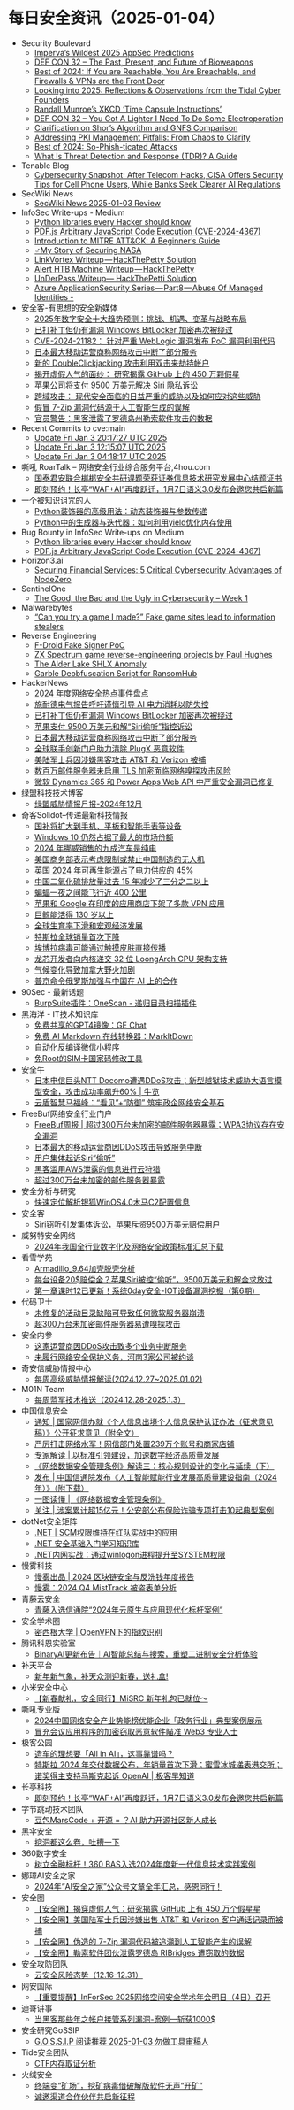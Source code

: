 # 每日安全资讯（2025-01-04）

- Security Boulevard
  - [Imperva’s Wildest 2025 AppSec Predictions](https://securityboulevard.com/2025/01/impervas-wildest-2025-appsec-predictions/)
  - [DEF CON 32 – The Past, Present, and Future of Bioweapons](https://securityboulevard.com/2025/01/def-con-32-the-past-present-and-future-of-bioweapons/)
  - [Best of 2024: If You are Reachable, You Are Breachable, and Firewalls & VPNs are the Front Door](https://securityboulevard.com/2025/01/if-you-are-reachable-you-are-breachable-and-firewalls-vpns-are-the-front-door-2/)
  - [Looking into 2025: Reflections & Observations from the Tidal Cyber Founders](https://securityboulevard.com/2025/01/looking-into-2025-reflections-observations-from-the-tidal-cyber-founders/)
  - [Randall Munroe’s XKCD ‘Time Capsule Instructions’](https://securityboulevard.com/2025/01/randall-munroes-xkcd-time-capsule-instructions/)
  - [DEF CON 32 –  You Got A Lighter I Need To Do Some Electroporation](https://securityboulevard.com/2025/01/def-con-32-you-got-a-lighter-i-need-to-do-some-electroporation/)
  - [Clarification on Shor’s Algorithm and GNFS Comparison](https://securityboulevard.com/2025/01/clarification-on-shors-algorithm-and-gnfs-comparison/)
  - [Addressing PKI Management Pitfalls: From Chaos to Clarity](https://securityboulevard.com/2025/01/addressing-pki-management-pitfalls-from-chaos-to-clarity/)
  - [Best of 2024: So-Phish-ticated Attacks](https://securityboulevard.com/2025/01/so-phish-ticated-attacks-2/)
  - [What Is Threat Detection and Response (TDR)? A Guide](https://securityboulevard.com/2025/01/what-is-threat-detection-and-response-tdr-a-guide/)
- Tenable Blog
  - [Cybersecurity Snapshot: After Telecom Hacks, CISA Offers Security Tips for Cell Phone Users, While Banks Seek Clearer AI Regulations](https://www.tenable.com/blog/cybersecurity-snapshot-cisa-offers-security-tips-for-cell-phone-users-01-03-2025)
- SecWiki News
  - [SecWiki News 2025-01-03 Review](http://www.sec-wiki.com/?2025-01-03)
- InfoSec Write-ups - Medium
  - [Python libraries every Hacker should know](https://infosecwriteups.com/python-libraries-every-hacker-should-know-97fb5dae2efd?source=rss----7b722bfd1b8d---4)
  - [PDF.js Arbitrary JavaScript Code Execution (CVE-2024-4367)](https://infosecwriteups.com/pdf-js-arbitrary-javascript-code-execution-cve-2024-4367-be4a64f877df?source=rss----7b722bfd1b8d---4)
  - [Introduction to MITRE ATT&CK: A Beginner’s Guide](https://infosecwriteups.com/introduction-to-mitre-att-ck-a-beginners-guide-36a348b4607d?source=rss----7b722bfd1b8d---4)
  - [️‍♂️My Story of Securing NASA](https://infosecwriteups.com/%EF%B8%8F-%EF%B8%8Fmy-story-of-securing-nasa-1ba0891f6b0e?source=rss----7b722bfd1b8d---4)
  - [LinkVortex Writeup — HackThePetty Solution](https://infosecwriteups.com/linkvortex-writeup-hackthepetty-solution-a5a6ea423d5d?source=rss----7b722bfd1b8d---4)
  - [Alert HTB Machine Writeup — HackThePetty](https://infosecwriteups.com/alert-htb-machine-writeup-hackthepetty-a2de657d786d?source=rss----7b722bfd1b8d---4)
  - [UnDerPass Writeup— HackThePetti Solution](https://infosecwriteups.com/underpass-writeup-hackthepetti-solution-a08c7ee51c83?source=rss----7b722bfd1b8d---4)
  - [Azure ApplicationSecurity Series — Part8 — Abuse Of Managed Identities -](https://infosecwriteups.com/azure-applicationsecurity-series-part8-abuse-of-managed-identities-e5ef7a76671d?source=rss----7b722bfd1b8d---4)
- 安全客-有思想的安全新媒体
  - [2025年数字安全十大趋势预测：挑战、机遇、变革与战略布局](https://www.anquanke.com/post/id/303249)
  - [已打补丁但仍有漏洞 Windows BitLocker 加密再次被绕过](https://www.anquanke.com/post/id/303246)
  - [CVE-2024-21182： 针对严重 WebLogic 漏洞发布 PoC 漏洞利用代码](https://www.anquanke.com/post/id/303243)
  - [日本最大移动运营商称网络攻击中断了部分服务](https://www.anquanke.com/post/id/303240)
  - [新的 DoubleClickjacking 攻击利用双击来劫持帐户](https://www.anquanke.com/post/id/303236)
  - [揭开虚假人气的面纱： 研究揭露 GitHub 上的 450 万颗假星](https://www.anquanke.com/post/id/303233)
  - [苹果公司将支付 9500 万美元解决 Siri 隐私诉讼](https://www.anquanke.com/post/id/303230)
  - [跨域攻击： 现代安全面临的日益严重的威胁以及如何应对这些威胁](https://www.anquanke.com/post/id/303227)
  - [假冒 7-Zip 漏洞代码源于人工智能生成的误解](https://www.anquanke.com/post/id/303224)
  - [官员警告：黑客泄露了罗德岛州勒索软件攻击的数据](https://www.anquanke.com/post/id/303221)
- Recent Commits to cve:main
  - [Update Fri Jan  3 20:17:27 UTC 2025](https://github.com/trickest/cve/commit/de6b7e3567e0ce7db7002df869d68ad41ef2a10b)
  - [Update Fri Jan  3 12:15:07 UTC 2025](https://github.com/trickest/cve/commit/c5cdfb78210471ea110394b1af00340a2bc3475d)
  - [Update Fri Jan  3 04:18:17 UTC 2025](https://github.com/trickest/cve/commit/c7eb0f288c2cd0c7731c7c639cb6d7acb5f99464)
- 嘶吼 RoarTalk – 网络安全行业综合服务平台,4hou.com
  - [国泰君安联合梆梆安全共研课题荣获证券信息技术研究发展中心结题证书](https://www.4hou.com/posts/omJL)
  - [即刻预约！长亭“WAF+AI”再度跃迁，1月7日语义3.0发布会邀您共启新篇](https://www.4hou.com/posts/qo8y)
- 一个被知识诅咒的人
  - [Python装饰器的高级用法：动态装饰器与参数传递](https://blog.csdn.net/nokiaguy/article/details/144907813)
  - [Python中的生成器与迭代器：如何利用yield优化内存使用](https://blog.csdn.net/nokiaguy/article/details/144907803)
- Bug Bounty in InfoSec Write-ups on Medium
  - [Python libraries every Hacker should know](https://infosecwriteups.com/python-libraries-every-hacker-should-know-97fb5dae2efd?source=rss----7b722bfd1b8d--bug_bounty)
  - [PDF.js Arbitrary JavaScript Code Execution (CVE-2024-4367)](https://infosecwriteups.com/pdf-js-arbitrary-javascript-code-execution-cve-2024-4367-be4a64f877df?source=rss----7b722bfd1b8d--bug_bounty)
- Horizon3.ai
  - [Securing Financial Services: 5 Critical Cybersecurity Advantages of NodeZero](https://www.horizon3.ai/intelligence/infographics/securing-financial-services-5-critical-cybersecurity-advantages-of-nodezero/)
- SentinelOne
  - [The Good, the Bad and the Ugly in Cybersecurity – Week 1](https://www.sentinelone.com/blog/the-good-the-bad-and-the-ugly-in-cybersecurity-week-1-6/)
- Malwarebytes
  - [“Can you try a game I made?” Fake game sites lead to information stealers](https://www.malwarebytes.com/blog/news/2025/01/can-you-try-a-game-i-made-fake-game-sites-lead-to-information-stealers)
- Reverse Engineering
  - [F-Droid Fake Signer PoC](https://www.reddit.com/r/ReverseEngineering/comments/1ht0tov/fdroid_fake_signer_poc/)
  - [ZX Spectrum game reverse-engineering projects by Paul Hughes](https://www.reddit.com/r/ReverseEngineering/comments/1hstljh/zx_spectrum_game_reverseengineering_projects_by/)
  - [The Alder Lake SHLX Anomaly](https://www.reddit.com/r/ReverseEngineering/comments/1hsaqs0/the_alder_lake_shlx_anomaly/)
  - [Garble Deobfuscation Script for RansomHub](https://www.reddit.com/r/ReverseEngineering/comments/1hsaqgw/garble_deobfuscation_script_for_ransomhub/)
- HackerNews
  - [2024 年度网络安全热点事件盘点](https://hackernews.cc/archives/56638)
  - [施耐德电气报告呼吁谨慎引导 AI 电力消耗以防失控](https://hackernews.cc/archives/56680)
  - [已打补丁但仍有漏洞 Windows BitLocker 加密再次被绕过](https://hackernews.cc/archives/56678)
  - [苹果支付 9500 万美元和解“Siri偷听”指控诉讼](https://hackernews.cc/archives/56675)
  - [日本最大移动运营商称网络攻击中断了部分服务](https://hackernews.cc/archives/56673)
  - [全球联手创新门户助力清除 PlugX 恶意软件](https://hackernews.cc/archives/56670)
  - [美陆军士兵因涉嫌黑客攻击 AT&T 和 Verizon 被捕](https://hackernews.cc/archives/56667)
  - [数百万邮件服务器未启用 TLS 加密面临网络嗅探攻击风险](https://hackernews.cc/archives/56654)
  - [微软 Dynamics 365 和 Power Apps Web API 中严重安全漏洞已修复](https://hackernews.cc/archives/56651)
- 绿盟科技技术博客
  - [绿盟威胁情报月报-2024年12月](https://blog.nsfocus.net/2024-12/)
- 奇客Solidot–传递最新科技情报
  - [国补将扩大到手机、平板和智能手表等设备](https://www.solidot.org/story?sid=80236)
  - [Windows 10 仍然占据了最大的市场份额](https://www.solidot.org/story?sid=80235)
  - [2024 年挪威销售的九成汽车是纯电](https://www.solidot.org/story?sid=80234)
  - [美国商务部表示考虑限制或禁止中国制造的无人机](https://www.solidot.org/story?sid=80233)
  - [英国 2024 年可再生能源占了电力供应的 45%](https://www.solidot.org/story?sid=80232)
  - [中国二氧化硫排放量过去 15 年减少了三分之二以上](https://www.solidot.org/story?sid=80231)
  - [蝙蝠一夜之间能飞行近 400 公里](https://www.solidot.org/story?sid=80230)
  - [苹果和 Google 在印度的应用商店下架了多款 VPN 应用](https://www.solidot.org/story?sid=80229)
  - [巨鲸能活得 130 岁以上](https://www.solidot.org/story?sid=80228)
  - [全球生育率下滑和宏观经济发展](https://www.solidot.org/story?sid=80227)
  - [特斯拉全球销量首次下降](https://www.solidot.org/story?sid=80226)
  - [埃博拉病毒可能通过触摸皮肤直接传播](https://www.solidot.org/story?sid=80225)
  - [龙芯开发者向内核递交 32 位 LoongArch CPU 架构支持](https://www.solidot.org/story?sid=80224)
  - [气候变化导致加拿大野火加剧](https://www.solidot.org/story?sid=80223)
  - [普京命令俄罗斯加强与中国在 AI 上的合作](https://www.solidot.org/story?sid=80222)
- 90Sec - 最新话题
  - [BurpSuite插件：OneScan - 递归目录扫描插件](https://forum.90sec.com/t/topic/2484)
- 黑海洋 - IT技术知识库
  - [免费共享的GPT4镜像：GE Chat](https://www.upx8.com/4634)
  - [免费 AI Markdown 在线转换器：MarkItDown](https://www.upx8.com/4632)
  - [自动化反编译微信小程序](https://www.upx8.com/4631)
  - [免Root的SIM卡国家码修改工具](https://www.upx8.com/4630)
- 安全牛
  - [日本电信巨头NTT Docomo遭遇DDoS攻击；新型越狱技术威胁大语言模型安全，攻击成功率飙升60% | 牛览](https://www.aqniu.com/homenews/107815.html)
  - [云盾智慧马福峰：“看见”+“防御” 筑牢政企网络安全基石](https://www.aqniu.com/homenews/107814.html)
- FreeBuf网络安全行业门户
  - [FreeBuf周报 | 超过300万台未加密的邮件服务器暴露；WPA3协议存在安全漏洞](https://www.freebuf.com/news/419036.html)
  - [日本最大的移动运营商因DDoS攻击导致服务中断](https://www.freebuf.com/news/418992.html)
  - [用户集体起诉Siri“偷听”](https://www.freebuf.com/news/418989.html)
  - [黑客滥用AWS泄露的信息进行云狩猎](https://www.freebuf.com/news/418985.html)
  - [超过300万台未加密的邮件服务器暴露](https://www.freebuf.com/news/418975.html)
- 安全分析与研究
  - [快速定位解析银狐WinOS4.0木马C2配置信息](https://mp.weixin.qq.com/s?__biz=MzA4ODEyODA3MQ==&mid=2247489809&idx=1&sn=55cb4a40bd8a8210432e81d285c6e9ce&chksm=902fb639a7583f2f6f887ec48a78bd99a20a5a8a55ed9d6e8f994c81e57356c5e733340a2746&scene=58&subscene=0#rd)
- 安全客
  - [Siri窃听引发集体诉讼，苹果斥资9500万美元赔偿用户](https://mp.weixin.qq.com/s?__biz=MzA5ODA0NDE2MA==&mid=2649787696&idx=1&sn=ea2f9e10e14547933467edfa7fb9767e&chksm=8893bd5fbfe43449d695846a129567646d0e906b8d1a3a32a1a07ceef04e23a607225f4054c1&scene=58&subscene=0#rd)
- 威努特安全网络
  - [2024年我国全行业数字化及网络安全政策标准汇总下载](https://mp.weixin.qq.com/s?__biz=MzAwNTgyODU3NQ==&mid=2651130106&idx=1&sn=a8a6ceb0bf11ca5eb70a3e6c42c9a141&chksm=80e7124ab7909b5c5aee15ab95d2aafe8b4027410dfd0626ce3666b31b30f3948d39c3c88953&scene=58&subscene=0#rd)
- 看雪学苑
  - [Armadillo_9.64加壳脱壳分析](https://mp.weixin.qq.com/s?__biz=MjM5NTc2MDYxMw==&mid=2458588040&idx=1&sn=c401466ae78ba69aa089efcce6117344&chksm=b18c230286fbaa14cee6fc3ae311a6df0915e382932ad14ada113e6aeb3cb07f71303ddd1562&scene=58&subscene=0#rd)
  - [每台设备20$赔偿金？苹果Siri被控“偷听”，9500万美元和解金求放过](https://mp.weixin.qq.com/s?__biz=MjM5NTc2MDYxMw==&mid=2458588040&idx=2&sn=b3e772502339bb7312abd3962a759f9d&chksm=b18c230286fbaa14f9a99454800b0e6519b27e93e3d7f4215a83559fb158f691b3c65eb6b873&scene=58&subscene=0#rd)
  - [第一章课时12已更新！系统0day安全-IOT设备漏洞挖掘（第6期）](https://mp.weixin.qq.com/s?__biz=MjM5NTc2MDYxMw==&mid=2458588040&idx=3&sn=c54a81adfa6bf7c53845b3652106407a&chksm=b18c230286fbaa1426c7e84fac1daa652e1df3e517dd4f8b403adb7f5e797f0fac9181d0e6fb&scene=58&subscene=0#rd)
- 代码卫士
  - [未修复的活动目录缺陷可导致任何微软服务器崩溃](https://mp.weixin.qq.com/s?__biz=MzI2NTg4OTc5Nw==&mid=2247521970&idx=1&sn=cf8414d224a047b09b82ccc71c0bfd45&chksm=ea94a7d8dde32ece57198f26c255a55e071ccc22267f8b6b4136710a05abf4c36d72802473f6&scene=58&subscene=0#rd)
  - [超300万台未加密邮件服务器易遭嗅探攻击](https://mp.weixin.qq.com/s?__biz=MzI2NTg4OTc5Nw==&mid=2247521970&idx=2&sn=d8fc7b5707e715de0adff99af1f5b4f8&chksm=ea94a7d8dde32ece2b673b62f19f7fb4ed8be4e9c375e2a46b7520bf2899b001bda32dbcff45&scene=58&subscene=0#rd)
- 安全内参
  - [这家运营商因DDoS攻击致多个业务中断服务](https://mp.weixin.qq.com/s?__biz=MzI4NDY2MDMwMw==&mid=2247513421&idx=1&sn=1021bf5b69e0338bd3b7d152d1001878&chksm=ebfaf26ddc8d7b7b4eee60640cf203868304940ee9bee33820b1942d82b05922dae65f47abd4&scene=58&subscene=0#rd)
  - [未履行网络安全保护义务，河南3家公司被约谈](https://mp.weixin.qq.com/s?__biz=MzI4NDY2MDMwMw==&mid=2247513421&idx=2&sn=e980287ad4e51a4924b3a9fa72bf1439&chksm=ebfaf26ddc8d7b7b6447a91d582d309c4f6c1342a946e014b7a6460a62507d08b6725c65346f&scene=58&subscene=0#rd)
- 奇安信威胁情报中心
  - [每周高级威胁情报解读(2024.12.27~2025.01.02)](https://mp.weixin.qq.com/s?__biz=MzI2MDc2MDA4OA==&mid=2247513560&idx=1&sn=b1e2d9bc860d51ad2568faaa7a5a6adb&chksm=ea6642afdd11cbb94bb6c468d57895a3fb674473163b7fbf9dbde50eada2511ef3c022e3cd6a&scene=58&subscene=0#rd)
- M01N Team
  - [每周蓝军技术推送（2024.12.28-2025.1.3）](https://mp.weixin.qq.com/s?__biz=MzkyMTI0NjA3OA==&mid=2247493953&idx=1&sn=70161150d1b98a9e809dec67ee1aa6af&chksm=c1842950f6f3a04693bb92555c31010400dec533e321b8a39ddd09240d7fca2123ce9ea9c9d7&scene=58&subscene=0#rd)
- 中国信息安全
  - [通知 | 国家网信办就《个人信息出境个人信息保护认证办法（征求意见稿）》公开征求意见（附全文）](https://mp.weixin.qq.com/s?__biz=MzA5MzE5MDAzOA==&mid=2664233842&idx=1&sn=36a6cd37d73e7c4db1ae35f9228631c9&chksm=8b59f98bbc2e709d4c3dc54abd782fc828e65171b4c076141b59ad4a11fe950094eee0ed06e6&scene=58&subscene=0#rd)
  - [严厉打击网络水军！网信部门处置239万个账号和商家店铺](https://mp.weixin.qq.com/s?__biz=MzA5MzE5MDAzOA==&mid=2664233842&idx=2&sn=8ee7d703dc817b95626bad6b45a9a9af&chksm=8b59f98bbc2e709d4d28a87d30e11fc97bafabad60452986ebf499683274a87e249323851b76&scene=58&subscene=0#rd)
  - [专家解读 | 以标准引领建设，加速数字经济高质量发展](https://mp.weixin.qq.com/s?__biz=MzA5MzE5MDAzOA==&mid=2664233842&idx=3&sn=f6a400c589cf44d17086c681aa25456c&chksm=8b59f98bbc2e709d86aeaa6309de5f5455ac47bcb2dffcbee23e63da39cfc83cbbbe70a692fc&scene=58&subscene=0#rd)
  - [《网络数据安全管理条例》解读三：核心规则设计的变化与延续（下）](https://mp.weixin.qq.com/s?__biz=MzA5MzE5MDAzOA==&mid=2664233842&idx=4&sn=d35650085d9519ebea2db923ee239410&chksm=8b59f98bbc2e709d7c619001f14eeae674b4ed3b00c2f8d05b161e8617c0385ad5dd4e7f374e&scene=58&subscene=0#rd)
  - [发布 | 中国信通院发布《人工智能赋能行业发展高质量建设指南（2024年）》（附下载）](https://mp.weixin.qq.com/s?__biz=MzA5MzE5MDAzOA==&mid=2664233842&idx=5&sn=0b34cd568052cd8befe9e5bb50e0aa5b&chksm=8b59f98bbc2e709d9c56e41fc7acfce6a71980a0319bbda4d222028a5c536040994543e51830&scene=58&subscene=0#rd)
  - [一图读懂 | 《网络数据安全管理条例》](https://mp.weixin.qq.com/s?__biz=MzA5MzE5MDAzOA==&mid=2664233842&idx=6&sn=9dfae255ce63234f0e3fad2869cdec80&chksm=8b59f98bbc2e709dadc93b85351b773e3cef5e31680ff6c38acc725c2873db00315b9c6e060a&scene=58&subscene=0#rd)
  - [关注 | 涉案累计超15亿元！公安部公布保险诈骗专项打击10起典型案例](https://mp.weixin.qq.com/s?__biz=MzA5MzE5MDAzOA==&mid=2664233842&idx=7&sn=8df0e7986a06a8e3b23cef04187513c5&chksm=8b59f98bbc2e709dfcbabe561a420ea3c881fad762a2ef50a6a327568f7273e305a2919e39e7&scene=58&subscene=0#rd)
- dotNet安全矩阵
  - [.NET | SCM权限维持在红队实战中的应用](https://mp.weixin.qq.com/s?__biz=MzUyOTc3NTQ5MA==&mid=2247497904&idx=1&sn=5676b3ef2333f9be869e7dc21307792d&chksm=fa59565dcd2edf4be0b35b741fa9a4b4dbd4be86619166bdea6914cccb838683a372a1bb147c&scene=58&subscene=0#rd)
  - [.NET 安全基础入门学习知识库](https://mp.weixin.qq.com/s?__biz=MzUyOTc3NTQ5MA==&mid=2247497904&idx=2&sn=61a5bdf88a5c2fc13ab523c2e1c67798&chksm=fa59565dcd2edf4b4fe8e515d445ae0e9c44a4dd8f50ade42e52f4213f43c5be7421252d562c&scene=58&subscene=0#rd)
  - [.NET内网实战：通过winlogon进程提升至SYSTEM权限](https://mp.weixin.qq.com/s?__biz=MzUyOTc3NTQ5MA==&mid=2247497904&idx=3&sn=a96c395b5d6cbca3fd017deb36ba2f37&chksm=fa59565dcd2edf4b5f7d694a7eb8cc7ba650d4a8ca2e0298d920d35675711c9336b54f6db77b&scene=58&subscene=0#rd)
- 慢雾科技
  - [慢雾出品 | 2024 区块链安全与反洗钱年度报告](https://mp.weixin.qq.com/s?__biz=MzU4ODQ3NTM2OA==&mid=2247500805&idx=1&sn=7f4ea46ba38fef5f4805be8c35db6f8d&chksm=fddeba82caa9339497a4e60abf815845c887d151bf3016d50ed1ec0c9c46f7192baec1374f91&scene=58&subscene=0#rd)
  - [慢雾：2024 Q4 MistTrack 被盗表单分析](https://mp.weixin.qq.com/s?__biz=MzU4ODQ3NTM2OA==&mid=2247500805&idx=2&sn=be253330d0da176f82c8c2db7821ea12&chksm=fddeba82caa933941c30351bfa9a34776e0c8413939a57714795dedb6661c8ba9973f1309914&scene=58&subscene=0#rd)
- 青藤云安全
  - [青藤入选信通院“2024年云原生与应用现代化标杆案例”](https://mp.weixin.qq.com/s?__biz=MzAwNDE4Mzc1NA==&mid=2650849904&idx=1&sn=999b1a3e103a53f6a94431d6b2ecc7ef&chksm=80dba1d5b7ac28c33de292d9f978277f26ba3d144e4c752c60762b89b120f2f8bba1c08c9bc6&scene=58&subscene=0#rd)
- 安全学术圈
  - [密西根大学 | OpenVPN下的指纹识别](https://mp.weixin.qq.com/s?__biz=MzU5MTM5MTQ2MA==&mid=2247491520&idx=1&sn=f3bacbb23ae0aece8dec75f687816b13&chksm=fe2ee04bc959695d4b77fe314173c1efea4d13849e9b908fbceed0d0cd4649082bc8c2132ff4&scene=58&subscene=0#rd)
- 腾讯科恩实验室
  - [BinaryAI更新布告｜AI智能总结与搜索，重塑二进制安全分析体验](https://mp.weixin.qq.com/s?__biz=MzU1MjgwNzc4Ng==&mid=2247512586&idx=1&sn=bdb8398acb5fda964f6a2c5dd2a1ac51&chksm=fbfe8e0fcc8907197cd246821a3a7d69b1905dba4e8c51184e7c3bc5faacd9c05898b316d00c&scene=58&subscene=0#rd)
- 补天平台
  - [新年新气象，补天众测迎新春，送礼盒!](https://mp.weixin.qq.com/s?__biz=MzI2NzY5MDI3NQ==&mid=2247507178&idx=1&sn=66ddf9ae0fdb57cfcba4779d0a2a2e42&chksm=eaf994a6dd8e1db0d7294ab1d2f989aef49cfc3ee15312bee18ca2b5f32c3103c46c7dc3510b&scene=58&subscene=0#rd)
- 小米安全中心
  - [【新春献礼，安全同行】MiSRC 新年礼包已就位～](https://mp.weixin.qq.com/s?__biz=MzI2NzI2OTExNA==&mid=2247517741&idx=1&sn=9fd0415c8322a179f964ca8d760b7e73&chksm=ea83a0b8ddf429ae0b6fb8e669839f5813213b448d1ae9e8c8b80c39d5aefce8a5669d59475c&scene=58&subscene=0#rd)
- 嘶吼专业版
  - [2024中国网络安全产业势能榜优能企业「政务行业」典型案例展示](https://mp.weixin.qq.com/s?__biz=MzI0MDY1MDU4MQ==&mid=2247580607&idx=1&sn=db2bca4ce29877a692891c1bbc7193a0&chksm=e9146b85de63e293f0a4648b7af021890c11564318deaac92cb7d88500b193f9b5c76f948541&scene=58&subscene=0#rd)
  - [冒充会议应用程序的加密窃取恶意软件瞄准 Web3 专业人士](https://mp.weixin.qq.com/s?__biz=MzI0MDY1MDU4MQ==&mid=2247580607&idx=2&sn=10ada78214e70c6f1985fdf417fd885e&chksm=e9146b85de63e293d3afcd244c1205a9fb5f9a1da49bd01e3234507e542aea379adcc571b452&scene=58&subscene=0#rd)
- 极客公园
  - [造车的理想要「All in AI」，这事靠谱吗？](https://mp.weixin.qq.com/s?__biz=MTMwNDMwODQ0MQ==&mid=2653071471&idx=1&sn=7c143b204dcc270b3b8cb95973679abf&chksm=7e57d5d949205ccf4608038da87cd0457a24c376e039b595cd36957e216eccc101d6d2aeba6c&scene=58&subscene=0#rd)
  - [特斯拉 2024 年交付数据公布，年销量首次下滑；蜜雪冰城递表港交所；诺奖得主支持马斯克起诉 OpenAI | 极客早知道](https://mp.weixin.qq.com/s?__biz=MTMwNDMwODQ0MQ==&mid=2653071454&idx=1&sn=9896a3de351aa86ace3bc64b6e369857&chksm=7e57d5e849205cfe421b8da75e702a324555b646caccb562c98c24801560ca2481e0acb0ce8c&scene=58&subscene=0#rd)
- 长亭科技
  - [即刻预约！长亭“WAF+AI”再度跃迁，1月7日语义3.0发布会邀您共启新篇](https://mp.weixin.qq.com/s?__biz=MzIwNDA2NDk5OQ==&mid=2651388677&idx=1&sn=0ad88f1f453f3601ca280f2617402133&chksm=8d398a8dba4e039b51be2c407db0c392bdf5fe0c78967696a4cfc4f95cd38ab9087280b9c661&scene=58&subscene=0#rd)
- 字节跳动技术团队
  - [豆包MarsCode + 开源 = ？AI 助力开源社区新人成长](https://mp.weixin.qq.com/s?__biz=MzI1MzYzMjE0MQ==&mid=2247512671&idx=1&sn=577515d8a1835ce14d36c542877fcc0c&chksm=e9d379bddea4f0aba92526ec9ff399971aa0dc48b26c5082bb780d20cb361a5b3ac70a2909e5&scene=58&subscene=0#rd)
- 黑伞安全
  - [挖洞都这么卷，吐槽一下](https://mp.weixin.qq.com/s?__biz=MzU0MzkzOTYzOQ==&mid=2247489572&idx=1&sn=0433f21d2190f94c89b4e861445a896d&chksm=fb02957ccc751c6ae2789a70ec8eb93f6e395ead35a629648b03f9edeb157a88bb0c12b79abf&scene=58&subscene=0#rd)
- 360数字安全
  - [树立金融标杆！360 BAS入选2024年度新一代信息技术实践案例](https://mp.weixin.qq.com/s?__biz=MzA4MTg0MDQ4Nw==&mid=2247577785&idx=1&sn=bae3fe7d9dcfe2197c6833a61bc7869b&chksm=9f8d20b1a8faa9a7ed83e73906e0212d045ac6fa87aa97a08a3442eb40735e6f51eaf7fc60ef&scene=58&subscene=0#rd)
- 娜璋AI安全之家
  - [2024年“AI安全之家”公众号文章全年汇总，感恩同行！](https://mp.weixin.qq.com/s?__biz=Mzg5MTM5ODU2Mg==&mid=2247501144&idx=1&sn=1abe9b45e80865187147130c24e7ea68&chksm=cfcf7595f8b8fc83ac28ab8cb46ce7ac6d1f9505d12dc32fc93bd30ea99d5171aec6ba825f6a&scene=58&subscene=0#rd)
- 安全圈
  - [【安全圈】揭穿虚假人气：研究揭露 GitHub 上有 450 万个假星星](https://mp.weixin.qq.com/s?__biz=MzIzMzE4NDU1OQ==&mid=2652067112&idx=1&sn=425e0c2e12fd7778269f7fa579522d47&chksm=f36e7968c419f07e35b42cc902697e4cfd76a13a6536a8a32ff9dfe128b2e939352bece6b075&scene=58&subscene=0#rd)
  - [【安全圈】美国陆军士兵因涉嫌出售 AT&T 和 Verizon 客户通话记录而被捕](https://mp.weixin.qq.com/s?__biz=MzIzMzE4NDU1OQ==&mid=2652067112&idx=2&sn=80ba8f697fada6825cb2276649351bf5&chksm=f36e7968c419f07e8331e5a011a4413155e434ec9da6f8423820229453f38304d2451a43ead1&scene=58&subscene=0#rd)
  - [【安全圈】伪造的 7-Zip 漏洞代码被追溯到人工智能产生的误解](https://mp.weixin.qq.com/s?__biz=MzIzMzE4NDU1OQ==&mid=2652067112&idx=3&sn=7e0c3ed063040f28dd8bb8c3ead818df&chksm=f36e7968c419f07e6117e2802423856581ea51449912efb9ef7a18550dc27bba052d7d7128e0&scene=58&subscene=0#rd)
  - [【安全圈】勒索软件团伙泄露罗德岛 RIBridges 遭窃取的数据](https://mp.weixin.qq.com/s?__biz=MzIzMzE4NDU1OQ==&mid=2652067112&idx=4&sn=93ea0083002288cd3c773772b6ffad0e&chksm=f36e7968c419f07eeb8dc876fc3fe31731e266fe325fa7b7b3648eca88d299819e6e838c3df8&scene=58&subscene=0#rd)
- 安全攻防团队
  - [​云安全风险态势（12.16-12.31）](https://mp.weixin.qq.com/s?__biz=MzkzNTI4NjU1Mw==&mid=2247485027&idx=1&sn=8c038faf3c09491a722d180ba3bba0fc&chksm=c2b10415f5c68d03f37f9f87a588ae00dde38302ae4ba6205d5999e063a3fed10ccc5ee9daef&scene=58&subscene=0#rd)
- 网安国际
  - [【重要提醒】InForSec 2025网络空间安全学术年会明日（4日）召开](https://mp.weixin.qq.com/s?__biz=MzA4ODYzMjU0NQ==&mid=2652317250&idx=1&sn=474605f018251348e4f433a0239f5017&chksm=8bc4bbccbcb332da52461e7a5641b093f67b40c1cae3ee1bb8d6418898b2b902d26b4f28105d&scene=58&subscene=0#rd)
- 迪哥讲事
  - [当黑客那些年之帐户接管系列漏洞-案例一斩获1000$](https://mp.weixin.qq.com/s?__biz=MzIzMTIzNTM0MA==&mid=2247496735&idx=1&sn=05050cc8b07c9a49333af1d0dbd6d2e2&chksm=e8a5fe7cdfd2776ab0338be789f2f5be122c6e4e10945d24ffb5dbd8b288ff43bd987855a64c&scene=58&subscene=0#rd)
- 安全研究GoSSIP
  - [G.O.S.S.I.P 阅读推荐 2025-01-03 勿做工具审稿人](https://mp.weixin.qq.com/s?__biz=Mzg5ODUxMzg0Ng==&mid=2247499525&idx=1&sn=7e0889586db3aed500c7524d2135c439&chksm=c063d1dcf71458cacfafb6eb645843679134604db5e2827ab09f1634ea243ee652525833b959&scene=58&subscene=0#rd)
- Tide安全团队
  - [CTF内存取证分析](https://mp.weixin.qq.com/s?__biz=Mzg2NTA4OTI5NA==&mid=2247519162&idx=1&sn=3b94e0cea3cc0ad094a93cf56c558227&chksm=ce5da9dbf92a20cde9f6e61396dcdf02cd6b504c6ea1ebb3eabcbbded3eecbf70131524c3da0&scene=58&subscene=0#rd)
- 火绒安全
  - [终端变“矿场”，挖矿病毒借破解版软件无声“开矿”](https://mp.weixin.qq.com/s?__biz=MzI3NjYzMDM1Mg==&mid=2247521420&idx=1&sn=42c9999b8f605d1c8708c4291f1c8eb9&chksm=eb704ab3dc07c3a58e1be9fb38da299b5182df850dd7c20a7567c3e843db9cd78dfb364d37be&scene=58&subscene=0#rd)
  - [诚邀渠道合作伙伴共启新征程](https://mp.weixin.qq.com/s?__biz=MzI3NjYzMDM1Mg==&mid=2247521420&idx=2&sn=344bc9fc6a347fb3b2ad110893e29d2a&chksm=eb704ab3dc07c3a5ca684dea866863c9ecc60a674cb8abd3aa627b4c21aa2fcdb358c7e179f9&scene=58&subscene=0#rd)

